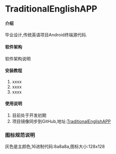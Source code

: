 # TraditionalEnglishAPP

#### 介绍
毕业设计,传统英语项目Android终端源代码.

#### 软件架构
软件架构说明


#### 安装教程

1.  xxxx
2.  xxxx
3.  xxxx

#### 使用说明

1.  目前处于开发初期
2.  项目镜像同步到GitHub,地址:[TraditionalEnglishAPP](https://github.com/CNSukidayo/TraditionalEnglishAPP)

### 图标规范说明
灰色是主颜色,16进制代码:8a8a8a,图标大小:128x128
